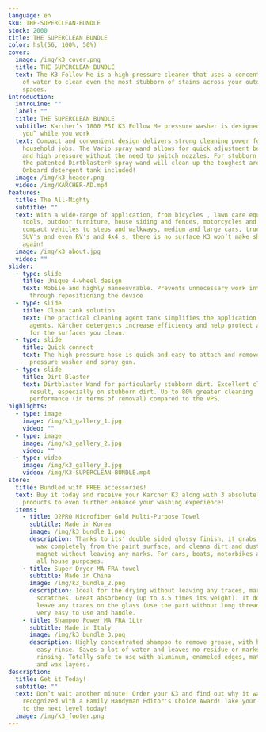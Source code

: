 ```yaml
---
language: en
sku: THE-SUPERCLEAN-BUNDLE
stock: 2000
title: THE SUPERCLEAN BUNDLE
color: hsl(56, 100%, 50%)
cover:
  image: /img/k3_cover.png
  title: THE SUPERCLEAN BUNDLE
  text: The K3 Follow Me is a high-pressure cleaner that uses a concentrated jet
    of water to clean even the most stubborn of stains across your outdoor
    spaces.
introduction:
  introLine: ""
  label: ""
  title: THE SUPERCLEAN BUNDLE
  subtitle: Karcher’s 1800 PSI K3 Follow Me pressure washer is designed to “follow
    you” while you work
  text: Compact and convenient design delivers strong cleaning power for most
    household jobs. The Vario spray wand allows for quick adjustment between low
    and high pressure without the need to switch nozzles. For stubborn stains,
    the patented Dirtblaster® spray wand will clean up the toughest areas.
    Onboard detergent tank included!
  image: /img/k3_header.png
  video: /img/KARCHER-AD.mp4
features:
  title: The All-Mighty
  subtitle: ""
  text: With a wide-range of application, from bicycles , lawn care equipment and
    tools, outdoor furniture, house siding and fences, motorcycles and ATV's and
    compact vehicles to steps and walkways, medium and large cars, trucks and
    SUV's and even RV's and 4x4's, there is no surface K3 won’t make shine
    again!
  image: /img/k3_about.jpg
  video: ""
slider:
  - type: slide
    title: Unique 4-wheel design
    text: Mobile and highly manoeuvrable. Prevents unnecessary work interruptions
      through repositioning the device
  - type: slide
    title: Clean tank solution
    text: The practical cleaning agent tank simplifies the application of cleaning
      agents. Kärcher detergents increase efficiency and help protect and care
      for the surfaces you clean.
  - type: slide
    title: Quick connect
    text: The high pressure hose is quick and easy to attach and remove from the
      pressure washer and spray gun.
  - type: slide
    title: Dirt Blaster
    text: Dirtblaster Wand for particularly stubborn dirt. Excellent cleaning
      result, especially on stubborn dirt. Up to 80% greater cleaning
      performance (in terms of removal) compared to the VPS.
highlights:
  - type: image
    image: /img/k3_gallery_1.jpg
    video: ""
  - type: image
    image: /img/k3_gallery_2.jpg
    video: ""
  - type: video
    image: /img/k3_gallery_3.jpg
    video: /img/K3-SUPERCLEAN-BUNDLE.mp4
store:
  title: Bundled with FREE accessories!
  text: Buy it today and receive your Karcher K3 along with 3 absolutely FREE
    products to even further enhance your washing experience!
  items:
    - title: O2PRO Microfiber Gold Multi-Purpose Towel
      subtitle: Made in Korea
      image: /img/k3_bundle_1.png
      description: Thanks to its' double sided glossy finish, it grabs and removes the
        wax completely from the paint surface, and cleans dirt and dust like a
        magnet without leaving any marks. For cars, boats, motorbikes and for
        all house purposes.
    - title: Super Dryer MA FRA towel
      subtitle: Made in China
      image: /img/k3_bundle_2.png
      description: Ideal for the drying without leaving any traces, marks, circles or
        scratches. Great absorbency (up to 3.5 times its weight). It does not
        leave any traces on the glass (use the part without long threads), it is
        very easy to use and handle.
    - title: Shampoo Power MA FRA 1Ltr
      subtitle: Made in Italy
      image: /img/k3_bundle_3.png
      description: Highly concentrated shampoo to remove grease, with high foam and
        easy rinse. Saves a lot of water and leaves no residue or marks after
        rinsing. Totally safe to use with aluminum, enameled edges, matte paints
        and wax layers.
description:
  title: Get it Today!
  subtitle: ""
  text: Don’t wait another minute! Order your K3 and find out why it was
    recognized with a Family Handyman Editor's Choice Award! Take your cleaning
    to the next level today!
  image: /img/k3_footer.png
---
```

